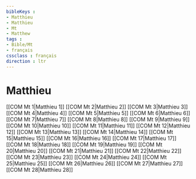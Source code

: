 ```yaml
---
bibleKeys : 
- Matthieu
- Matthieu
- Mt
- Matthew
tags : 
- Bible/Mt
- français
cssclass : français
direction : ltr
---
```


# Matthieu

[[COM Mt 1|Matthieu 1]]
[[COM Mt 2|Matthieu 2]]
[[COM Mt 3|Matthieu 3]]
[[COM Mt 4|Matthieu 4]]
[[COM Mt 5|Matthieu 5]]
[[COM Mt 6|Matthieu 6]]
[[COM Mt 7|Matthieu 7]]
[[COM Mt 8|Matthieu 8]]
[[COM Mt 9|Matthieu 9]]
[[COM Mt 10|Matthieu 10]]
[[COM Mt 11|Matthieu 11]]
[[COM Mt 12|Matthieu 12]]
[[COM Mt 13|Matthieu 13]]
[[COM Mt 14|Matthieu 14]]
[[COM Mt 15|Matthieu 15]]
[[COM Mt 16|Matthieu 16]]
[[COM Mt 17|Matthieu 17]]
[[COM Mt 18|Matthieu 18]]
[[COM Mt 19|Matthieu 19]]
[[COM Mt 20|Matthieu 20]]
[[COM Mt 21|Matthieu 21]]
[[COM Mt 22|Matthieu 22]]
[[COM Mt 23|Matthieu 23]]
[[COM Mt 24|Matthieu 24]]
[[COM Mt 25|Matthieu 25]]
[[COM Mt 26|Matthieu 26]]
[[COM Mt 27|Matthieu 27]]
[[COM Mt 28|Matthieu 28]]
